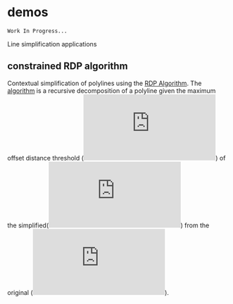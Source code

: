 # demos
`Work In Progress...`

Line simplification applications 

## constrained RDP algorithm
Contextual simplification of polylines using the 
[RDP Algorithm][0]. The [algorithm][1] is a recursive decomposition of 
a polyline given the maximum offset distance threshold (![epsilon][2]) 
of the simplified(![lprime][4]) from the original (![lprime][3]).

[0]: <https://utpjournals.press/doi/10.3138/FM57-6770-U75U-7727> "RDP"
[1]: <https://en.wikipedia.org/wiki/Ramer%E2%80%93Douglas%E2%80%93Peucker_algorithm> "RDP Wiki"
[2]: <https://latex.codecogs.com/svg.latex?%5Cinline%20%5Clarge%20%5Cvarepsilon> "\varepsilon"
[3]: <https://latex.codecogs.com/svg.latex?%5Cinline%20%5Clarge%20L> "L"
[4]: <https://latex.codecogs.com/svg.latex?%5Cinline%20%5Clarge%20L%5E%5Cprime> "L^\prime"